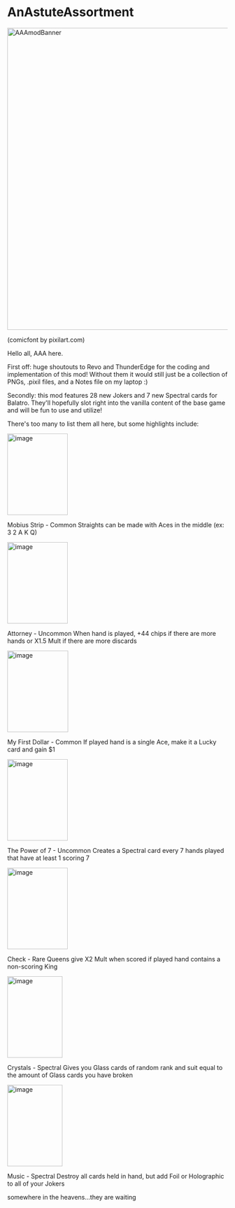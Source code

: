 ﻿# AnAstuteAssortment

<img width="1660" height="690" alt="AAAmodBanner" src="https://github.com/user-attachments/assets/89da1646-73d2-4c06-baad-c759c932bee4" />

(comicfont by pixilart.com)

Hello all, AAA here.

First off: huge shoutouts to Revo and ThunderEdge for the coding and implementation of this mod! Without them it would still just be a collection of PNGs, .pixil files, and a Notes file on my laptop :)

Secondly: this mod features 28 new Jokers and 7 new Spectral cards for Balatro. They'll hopefully slot right into the vanilla content of the base game and will be fun to use and utilize!

There's too many to list them all here, but some highlights include:

<img width="138" height="186" alt="image" src="https://github.com/user-attachments/assets/2df64557-4f9b-4465-87ff-61beafa0c01a" />

Mobius Strip - Common
  Straights can be made with Aces in the middle
  (ex: 3 2 A K Q)

<img width="138" height="186" alt="image" src="https://github.com/user-attachments/assets/94a446df-f311-49aa-8469-ff40d1894672" />


Attorney - Uncommon
  When hand is played, +44 chips if there are more hands
  or X1.5 Mult if there are more discards


<img width="139" height="186" alt="image" src="https://github.com/user-attachments/assets/412864d8-bca8-469d-9fd3-75d033f4bfd9" />

My First Dollar - Common
  If played hand is a single Ace, make it a Lucky card and gain $1

<img width="138" height="186" alt="image" src="https://github.com/user-attachments/assets/1d4913ee-4dd1-415f-bd6c-0dd318d0a306" />

The Power of 7 - Uncommon
  Creates a Spectral card every 7 hands played that have at least 1 scoring 7
  
<img width="138" height="186" alt="image" src="https://github.com/user-attachments/assets/7dadda98-4a18-43cc-8a6d-ed19792485ce" />

Check - Rare
  Queens give X2 Mult when scored if played hand contains a non-scoring King

<img width="126" height="186" alt="image" src="https://github.com/user-attachments/assets/1e2f6489-4f79-475d-b2a7-8a3d9ae249ab" />

Crystals - Spectral
  Gives you Glass cards of random rank and suit equal to the amount of Glass cards you have broken

<img width="126" height="186" alt="image" src="https://github.com/user-attachments/assets/8d2188cb-d821-44cf-9d24-822e2c9dd782" />

Music - Spectral
  Destroy all cards held in hand, but add Foil or Holographic to all of your Jokers



  somewhere in the heavens...they are waiting


